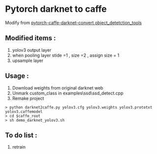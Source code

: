 # Pytorch darknet to caffe 

Modify from [pytorch-caffe-darknet-convert](https://github.com/marvis/pytorch-caffe-darknet-convert),[object_detetction_tools](https://github.com/BingzheWu/object_detetction_tools)

## Modified items :

1. yolov3 output layer
2. when pooling layer stide =1 , size =2 , assign size = 1
3. upsample layer 

## Usage : 

1. Download weights from original darknet web
2. Unmark custom_class in examples\ssd\ssd_detect.cpp
3. Remake project
 
```
> python darknet2caffe.py yolov3.cfg yolov3.weights yolov3.prototxt yolov3.caffemodel
> cd $caffe_root
> sh demo_darknet_yolov3.sh
```


## To do list :

1. retrain
